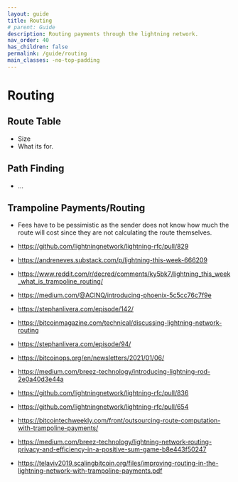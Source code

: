 ```yaml
---
layout: guide
title: Routing
# parent: Guide
description: Routing payments through the lightning network.
nav_order: 40
has_children: false
permalink: /guide/routing
main_classes: -no-top-padding
---
```


# Routing

## Route Table
- Size
- What its for.

## Path Finding
- ...		

## Trampoline Payments/Routing
- Fees have to be pessimistic as the sender does not know how much the route will cost since they are not calculating the route themselves.

- https://github.com/lightningnetwork/lightning-rfc/pull/829
- https://andreneves.substack.com/p/lightning-this-week-666209
- https://www.reddit.com/r/decred/comments/ky5bk7/lightning_this_week_what_is_trampoline_routing/
- https://medium.com/@ACINQ/introducing-phoenix-5c5cc76c7f9e
- https://stephanlivera.com/episode/142/
- https://bitcoinmagazine.com/technical/discussing-lightning-network-routing
- https://stephanlivera.com/episode/94/
- https://bitcoinops.org/en/newsletters/2021/01/06/
- https://medium.com/breez-technology/introducing-lightning-rod-2e0a40d3e44a
- https://github.com/lightningnetwork/lightning-rfc/pull/836
- https://github.com/lightningnetwork/lightning-rfc/pull/654
- https://bitcointechweekly.com/front/outsourcing-route-computation-with-trampoline-payments/
- https://medium.com/breez-technology/lightning-network-routing-privacy-and-efficiency-in-a-positive-sum-game-b8e443f50247
- https://telaviv2019.scalingbitcoin.org/files/improving-routing-in-the-lightning-network-with-trampoline-payments.pdf